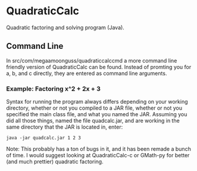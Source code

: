 # QuadraticCalc
Quadratic factoring and solving program (Java).

## Command Line
In src/com/megaamoonguss/quadraticcalccmd a more command line friendly version of QuadraticCalc can be found. Instead of promting you for a, b, and c directly, they are entered as command line arguments.
### Example: Factoring x^2 + 2x + 3
Syntax for running the program always differs depending on your working directory, whether or not you compiled to a JAR file, whether or not you specified the main class file, and what you named the JAR. Assuming you did all those things, named the file quadcalc.jar, and are working in the same directory that the JAR is located in, enter:

`java -jar quadcalc.jar 1 2 3`

Note: This probably has a ton of bugs in it, and it has been remade a bunch of time. I would suggest looking at QuadraticCalc-c or GMath-py for better (and much prettier) quadratic factoring.
